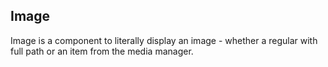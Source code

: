 ## Image

Image is a component to literally display an image - whether a regular with full path or an item from the media manager.
